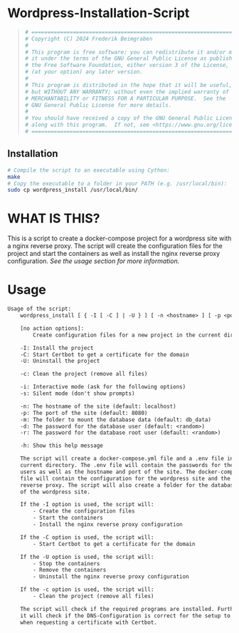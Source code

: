 # Wordpress-Installation-Script
> ```bash
> # =============================================================================
> # Copyright (C) 2024 Frederik Beimgraben
> #
> # This program is free software: you can redistribute it and/or modify
> # it under the terms of the GNU General Public License as published by
> # the Free Software Foundation, either version 3 of the License, or
> # (at your option) any later version.
> #
> # This program is distributed in the hope that it will be useful,
> # but WITHOUT ANY WARRANTY; without even the implied warranty of
> # MERCHANTABILITY or FITNESS FOR A PARTICULAR PURPOSE.  See the
> # GNU General Public License for more details.
> #
> # You should have received a copy of the GNU General Public License
> # along with this program.  If not, see <https://www.gnu.org/licenses/>.
> # =============================================================================
> ```

## Installation
```bash
# Compile the script to an executable using Cython:
make
# Copy the executable to a folder in your PATH (e.g. /usr/local/bin):
sudo cp wordpress_install /usr/local/bin/
```

# WHAT IS THIS?
This is a script to create a docker-compose project for a wordpress site with a nginx reverse proxy. The script will create the configuration files for the project and start the containers as well as install the nginx reverse proxy configuration. *See the usage section for more information.*

# Usage
```txt
Usage of the script:
    wordpress_install [ { -I [ -C ] | -U } ] [ -n <hostname> ] [ -p <port> ] [ -m <mount_folder> ] [ -d <db_passwd> ] [ -r <db_passwd_root> ]

    [no action options]:
        Create configuration files for a new project in the current directory

    -I: Install the project
    -C: Start Certbot to get a certificate for the domain
    -U: Uninstall the project

    -c: Clean the project (remove all files)

    -i: Interactive mode (ask for the following options)
    -s: Silent mode (don't show prompts)

    -n: The hostname of the site (default: localhost)
    -p: The port of the site (default: 8080)
    -m: The folder to mount the database data (default: db_data)
    -d: The password for the database user (default: <random>)
    -r: The password for the database root user (default: <random>)

    -h: Show this help message

    The script will create a docker-compose.yml file and a .env file in the
    current directory. The .env file will contain the passwords for the database
    users as well as the hostname and port of the site. The docker-compose.yml
    file will contain the configuration for the wordpress site and the nginx
    reverse proxy. The script will also create a folder for the database data
    of the wordpress site.

    If the -I option is used, the script will:
        - Create the configuration files
        - Start the containers
        - Install the nginx reverse proxy configuration

    If the -C option is used, the script will:
        - Start Certbot to get a certificate for the domain

    If the -U option is used, the script will:
        - Stop the containers
        - Remove the containers
        - Uninstall the nginx reverse proxy configuration

    If the -c option is used, the script will:
        - Clean the project (remove all files)

    The script will check if the required programs are installed. Furthermore
    it will check if the DNS-Configuration is correct for the setup to work
    when requesting a certificate with Certbot.
```

